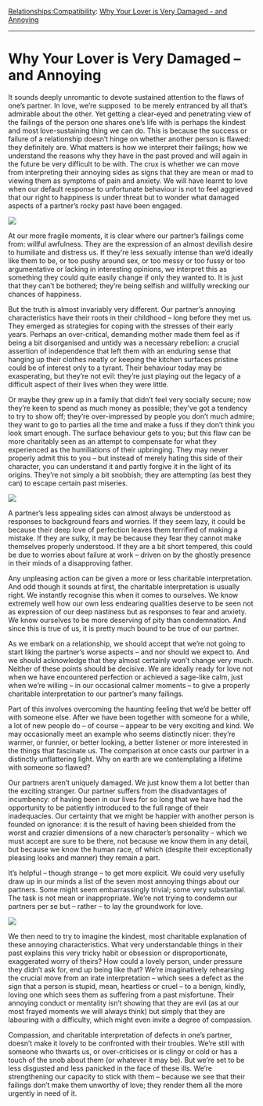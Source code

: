 [Relationships:](https://www.theschooloflife.com/thebookoflife/category/relationships/)[Compatibility](https://www.theschooloflife.com/thebookoflife/category/relationships/compatibility/): [Why Your Lover is Very Damaged - and Annoying](https://www.theschooloflife.com/thebookoflife/why-your-lover-is-very-damaged-and-annoying/)

* * *

# Why Your Lover is Very Damaged – and Annoying

It sounds deeply unromantic to devote sustained attention to the flaws of one’s partner. In love, we’re supposed &nbsp;to be merely entranced by all that’s admirable about the other. Yet getting a clear-eyed and penetrating view of the failings of the person one shares one’s life with is perhaps the kindest and most love-sustaining thing we can do. This is because the success or failure of a relationship doesn’t hinge on whether another person is flawed: they definitely are. What matters is how we interpret their failings; how we understand the reasons why they have in the past proved and will again in the future be very difficult to be with. The crux is whether we can move from interpreting their annoying sides as signs that they are mean or mad to viewing them as symptoms of pain and anxiety. We will have learnt to love when our default response to unfortunate behaviour is not to feel aggrieved that our right to happiness is under threat but to wonder what damaged aspects of a partner’s rocky past have been engaged.

![](https://static.independent.co.uk/s3fs-public/thumbnails/image/2013/04/18/23/5548693.jpg)

At our more fragile moments, it is clear where our partner’s failings come from: willful awfulness. They are the expression of an almost devilish desire to humiliate and distress us. If they’re less sexually intense than we’d ideally like them to be, or too pushy around sex, or too messy or too fussy or too argumentative or lacking in interesting opinions, we interpret this as something they could quite easily change if only they wanted to. It is just that they can’t be bothered; they’re being selfish and willfully wrecking our chances of happiness.

But the truth is almost invariably very different. Our partner’s annoying characteristics have their roots in their childhood – long before they met us. They emerged as strategies for coping with the stresses of their early years. Perhaps an over-critical, demanding mother made them feel as if being a bit disorganised and untidy was a necessary rebellion: a crucial assertion of independence that left them with an enduring sense that hanging up their clothes neatly or keeping the kitchen surfaces pristine could be of interest only to a tyrant. Their behaviour today may be exasperating, but they’re not evil: they’re just playing out the legacy of a difficult aspect of their lives when they were little.

Or maybe they grew up in a family that didn’t feel very socially secure; now they’re keen to spend as much money as possible; they’ve got a tendency to try to show off; they’re over-impressed by people you don’t much admire; they want to go to parties all the time and make a fuss if they don’t think you look smart enough. The surface behaviour gets to you; but this flaw can be more charitably seen as an attempt to compensate for what they experienced as the humiliations of their upbringing. They may never properly admit this to you – but instead of merely hating this side of their character, you can understand it and partly forgive it in the light of its origins. They’re not simply a bit snobbish; they are attempting (as best they can) to escape certain past miseries.

![](https://s-media-cache-ak0.pinimg.com/originals/63/b2/32/63b23295996ac25e4182286029d936a7.jpg)

A partner’s less appealing sides can almost always be understood as responses to background fears and worries. If they seem lazy, it could be because their deep love of perfection leaves them terrified of making a mistake. If they are sulky, it may be because they fear they cannot make themselves properly understood. If they are a bit short tempered, this could be due to worries about failure at work – driven on by the ghostly presence in their minds of a disapproving father.

Any unpleasing action can be given a more or less charitable interpretation. And odd though it sounds at first, the charitable interpretation is usually right. We instantly recognise this when it comes to ourselves. We know extremely well how our own less endearing qualities deserve to be seen not as expression of our deep nastiness but as responses to fear and anxiety. We know ourselves to be more deserving of pity than condemnation. And since this is true of us, it is pretty much bound to be true of our partner. &nbsp;

As we embark on a relationship, we should accept that we’re not going to start liking the partner’s worse aspects – and nor should we expect to. And we should acknowledge that they almost certainly won’t change very much. Neither of these points should be decisive. We are ideally ready for love not when we have encountered perfection or achieved a sage-like calm, just when we’re willing – in our occasional calmer moments – to give a properly charitable interpretation to our partner’s many failings.

Part of this involves overcoming the haunting feeling that we’d be better off with someone else. After we have been together with someone for a while, a lot of new people do – of course – appear to be very exciting and kind. We may occasionally meet an example who seems distinctly nicer: they’re warmer, or funnier, or better looking, a better listener or more interested in the things that fascinate us. The comparison at once casts our partner in a distinctly unflattering light. Why on earth are we contemplating a lifetime with someone so flawed?

Our partners aren’t uniquely damaged. We just know them a lot better than the exciting stranger. Our partner suffers from the disadvantages of incumbency: of having been in our lives for so long that we have had the opportunity to be patiently introduced to the full range of their inadequacies. Our certainty that we might be happier with another person is founded on ignorance: it is the result of having been shielded from the worst and crazier dimensions of a new character’s personality – which we must accept are sure to be there, not because we know them in any detail, but because we know the human race, of which (despite their exceptionally pleasing looks and manner) they remain a part.

It’s helpful – though strange – to get more explicit. We could very usefully draw up in our minds a list of the seven most annoying things about our partners. Some might seem embarrassingly trivial; some very substantial. The task is not mean or inappropriate. We’re not trying to condemn our partners per se but – rather – to lay the groundwork for love.

![](http://25.media.tumblr.com/tumblr_lty9ndOzNV1qzoly9o1_500.jpg)

We then need to try to imagine the kindest, most charitable explanation of these annoying characteristics. What very understandable things in their past explains this very tricky habit or obsession or disproportionate, exaggerated worry of theirs? How could a lovely person, under pressure they didn’t ask for, end up being like that? We’re imaginatively rehearsing the crucial move from an irate interpretation – which sees a defect as the sign that a person is stupid, mean, heartless or cruel – to a benign, kindly, loving one which sees them as suffering from a past misfortune. Their annoying conduct or mentality isn’t showing that they are evil (as at our most frayed moments we will always think) but simply that they are labouring with a difficulty, which might even invite a degree of compassion.

Compassion, and charitable interpretation of defects in one’s partner, doesn’t make it lovely to be confronted with their troubles. We’re still with someone who thwarts us, or over-criticises or is clingy or cold or has a touch of the snob about them (or whatever it may be). But we’re set to be less disgusted and less panicked in the face of these ills. We’re strengthening our capacity to stick with them – because we see that their failings don’t make them unworthy of love; they render them all the more urgently in need of it.

